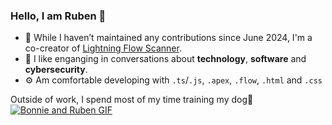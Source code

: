 ### Hello, I am Ruben 👋

- 🔨 While I haven’t maintained any contributions since June 2024, I'm a co-creator of [Lightning Flow Scanner](https://github.com/Lightning-Flow-Scanner). 
- 💬 I like enganging in conversations about **technology**, **software** and **cybersecurity**.
- ⚙️ Am comfortable developing with `.ts`/`.js`, `.apex`, `.flow`, `.html` and `.css`

Outside of work, I spend most of my time training my dog🐶
[![Bonnie and Ruben GIF](./media/bonnieandruben.gif)](https://www.youtube.com/@bonnieandruben)
